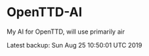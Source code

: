 # OpenTTD-AI
My AI for OpenTTD, will use primarily air

Latest backup: Sun Aug 25 10:50:01 UTC 2019
